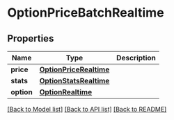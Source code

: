 # OptionPriceBatchRealtime

[//]: # (CLASS:IntrinioSDK::OptionPriceBatchRealtime)

[//]: # (KIND:object)

## Properties

[//]: # (START_DEFINITION)

Name | Type | Description
------------ | ------------- | -------------
**price** | [**OptionPriceRealtime**](OptionPriceRealtime.md) |  &nbsp;
**stats** | [**OptionStatsRealtime**](OptionStatsRealtime.md) |  &nbsp;
**option** | [**OptionRealtime**](OptionRealtime.md) |  &nbsp;

[//]: # (END_DEFINITION)


[//]: # (CONTAINED_CLASS:IntrinioSDK::OptionPriceRealtime)


[//]: # (CONTAINED_CLASS:IntrinioSDK::OptionStatsRealtime)


[//]: # (CONTAINED_CLASS:IntrinioSDK::OptionRealtime)


[[Back to Model list]](../README.md#documentation-for-models) [[Back to API list]](../README.md#documentation-for-api-endpoints) [[Back to README]](../README.md)


